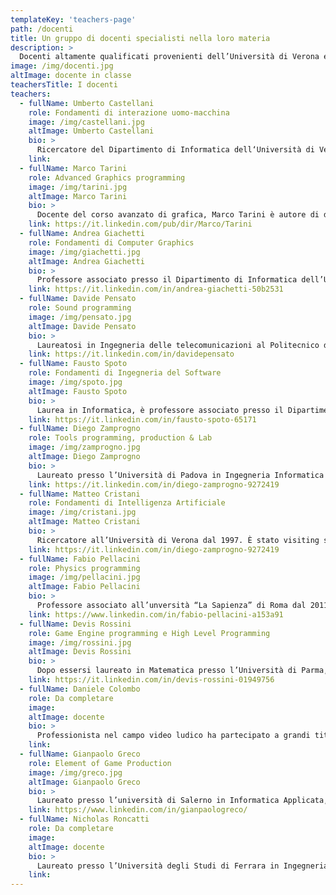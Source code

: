 ```yaml
---
templateKey: 'teachers-page'
path: /docenti
title: Un gruppo di docenti specialisti nella loro materia
description: >
  Docenti altamente qualificati provenienti dell’Università di Verona e dall’industria vi seguiranno durante il vostro percorso
image: /img/docenti.jpg
altImage: docente in classe
teachersTitle: I docenti
teachers:
  - fullName: Umberto Castellani
    role: Fondamenti di interazione uomo-macchina
    image: /img/castellani.jpg
    altImage: Umberto Castellani
    bio: >
      Ricercatore del Dipartimento di Informatica dell‘Università di Verona. Direttore del master, i suo interessi di ricerca riguardano l’elaborazione di dati 3D, l’addestramento statistico e l’elaborazione di dati biomedicali.
    link:
  - fullName: Marco Tarini
    role: Advanced Graphics programming
    image: /img/tarini.jpg
    altImage: Marco Tarini
    bio: >
      Docente del corso avanzato di grafica, Marco Tarini è autore di diversi paper a livello internazionale, in particolare nell’ambito del rendering real time e della grafica 3D in generale. E’ attualmente professore associato all’Università degli Studi
    link: https://it.linkedin.com/pub/dir/Marco/Tarini
  - fullName: Andrea Giachetti
    role: Fondamenti di Computer Graphics
    image: /img/giachetti.jpg
    altImage: Andrea Giachetti
    bio: >
      Professore associato presso il Dipartimento di Informatica dell’Università di Verona ove è docente nei corsi di Grafica al Calcolatore,  Interazione Uomo-Macchina ed Analisi di Immagini e dati volumetrici. I suoi interessi di ricerca riguardano l’elaborazione di immagini e dati 3D.
    link: https://it.linkedin.com/in/andrea-giachetti-50b2531
  - fullName: Davide Pensato
    role: Sound programming
    image: /img/pensato.jpg
    altImage: Davide Pensato
    bio: >
      Laureatosi in Ingegneria delle telecomunicazioni al Politecnico di Milano, inizia l’avventura negli Studios milanesi di Ubisoft, con il ruolo di Audio Director. Collabora con i principali studi di sviluppo italiani, oltre che a progetti con clienti.
    link: https://it.linkedin.com/in/davidepensato
  - fullName: Fausto Spoto
    role: Fondamenti di Ingegneria del Software
    image: /img/spoto.jpg
    altImage: Fausto Spoto
    bio: >
      Laurea in Informatica, è professore associato presso il Dipartimento di Informatica di Verona, dove si occupa di tecniche a supporto dello sviluppo di software di qualità, verifica e analisi automatica del software.
    link: https://it.linkedin.com/in/fausto-spoto-65171
  - fullName: Diego Zamprogno
    role: Tools programming, production & Lab
    image: /img/zamprogno.jpg
    altImage: Diego Zamprogno
    bio: >
      Laureato presso l’Università di Padova in Ingegneria Informatica ed Automatica nel 1997, fonda nel 2001 IdoruS.r.l. di cui diviene Lead Programmer, con il quale pubblica numerosi giochi sportivi, specializzandosi in intelligenza artificiale e gestione del gameplay.
    link: https://it.linkedin.com/in/diego-zamprogno-9272419
  - fullName: Matteo Cristani
    role: Fondamenti di Intelligenza Artificiale
    image: /img/cristani.jpg
    altImage: Matteo Cristani
    bio: >
      Ricercatore all’Università di Verona dal 1997. È stato visiting scholar presso l’Università di Rochester nel 1993-1994 e presso l’Università di Leeds nel 1999 e nel 2004.
    link: https://it.linkedin.com/in/diego-zamprogno-9272419
  - fullName: Fabio Pellacini
    role: Physics programming
    image: /img/pellacini.jpg
    altImage: Fabio Pellacini
    bio: >
      Professore associato all’unversità “La Sapienza” di Roma dal 2011, vanta diverse collaborazioni sia in ambito accademico e industriale, di rilievo una collaborazione con Pixar Animation Studios, si occupa del corso di Physics programming.
    link: https://www.linkedin.com/in/fabio-pellacini-a153a91
  - fullName: Devis Rossini
    role: Game Engine programming e High Level Programming
    image: /img/rossini.jpg
    altImage: Devis Rossini
    bio: >
      Dopo essersi laureato in Matematica presso l’Università di Parma, frequenta il Master in Computer Game Development a Verona. Nel 2012 inizia la sua carriera in Milestone, con cui collabora tutt’ora, occupandosi di simulazione del veicolo, fisica, AI e networking. Nel 2016 ha fondato 3Go Games, software house di sviluppo indipendente.
    link: https://it.linkedin.com/in/devis-rossini-01949756
  - fullName: Daniele Colombo
    role: Da completare
    image:
    altImage: docente
    bio: >
      Professionista nel campo video ludico ha partecipato a grandi titoli come Forza Motosport o Pay Day sotto le vesti di Programmatore Grafico, dopo aver lavorato diversi anni per grandi case ha deciso di crearsi il suo futuro come lavoratore autonomo e Freelancer.
    link:
  - fullName: Gianpaolo Greco
    role: Element of Game Production
    image: /img/greco.jpg
    altImage: Gianpaolo Greco
    bio: >
      Laureato presso l’università di Salerno in Informatica Applicata, frequenta la prima edizione del Master in Computer Game Development nel 2010. Per anni ha lavorato come Developer, Game Designer e Producer nel settore dei videogiochi. Oggi è Direttore Creativo presso Uqido, azienda specializzata in Realtà Virtuale e Aumentata.
    link: https://www.linkedin.com/in/gianpaologreco/
  - fullName: Nicholas Roncatti
    role: Da completare
    image:
    altImage: docente
    bio: >
      Laureato presso l’Università degli Studi di Ferrara in Ingegneria Informatica, attualmente si occupa di sviluppo software come Senior Gameplay Programmer, in special modo per piattaforme mobile, presso Just Funny Games Srl.
    link:
---
```

